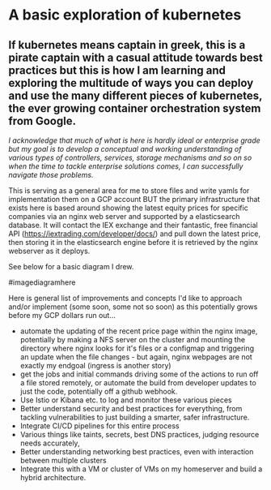 A basic exploration of kubernetes
==============
If kubernetes means captain in greek, this is a pirate captain with a casual attitude towards best practices but this is how I am learning and exploring the multitude of ways you can deploy and use the many different pieces of kubernetes, the ever growing container orchestration system from Google.
-------------
_I acknowledge that much of what is here is hardly ideal or enterprise grade but my goal is to develop a conceptual and working understanding of various types of controllers, services, storage mechanisms and so on so when the time to tackle enterprise solutions comes, I can successfully navigate those problems._

This is serving as a general area for me to store files and write yamls for implementation them on a GCP account BUT the primary infrastructure that exists here is based around showing the latest equity prices for specific companies via an nginx web server and supported by a elasticsearch database.  It will contact the IEX exchange and their fantastic, free financial API (https://iextrading.com/developer/docs/) and pull down the latest price, then storing it in the elasticsearch engine before it is retrieved by the nginx webserver as it deploys.  

See below for a basic diagram I drew.

#imagediagramhere

Here is general list of improvements and concepts I'd like to approach and/or implement (some soon, some not so soon) as this potentially grows before my GCP dollars run out...

* automate the updating of the recent price page within the nginx image, potentially by making a NFS server on the cluster and mounting the directory where nginx looks for it's files or a configmap and triggering an update when the file changes - but again, nginx webpages are not exactly my endgoal (ingress is another story)
* get the jobs and initial commands driving some of the actions to run off a file stored remotely, or automate the build from developer updates to just the code, potentially off a github webhook.
* Use Istio or Kibana etc. to log and monitor these various pieces
* Better understand security and best practices for everything, from tackling vulnerabilities to just building a smarter, safer infrastructure.
* Integrate CI/CD pipelines for this entire process
* Various things like taints, secrets, best DNS practices, judging resource needs accurately, 
* Better understanding networking best practices, even with interaction between multiple clusters
* Integrate this with a VM or cluster of VMs on my homeserver and build a hybrid architecture.


